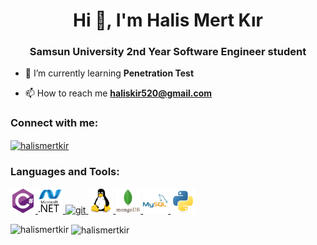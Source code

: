 <h1 align="center">Hi 👋, I'm Halis Mert Kır</h1>
<h3 align="center">Samsun University 2nd Year Software Engineer student</h3>

<!--<p align="left"> <img src="https://komarev.com/ghpvc/?username=halismertkir&label=Profile%20views&color=0e75b6&style=flat" alt="halismertkir" /> </p>-->

- 🌱 I’m currently learning **Penetration Test**

- 📫 How to reach me **haliskir520@gmail.com**

<h3 align="left">Connect with me:</h3>
<p align="left">
<a href="https://linkedin.com/in/halismertkir" target="blank"><img align="center" src="https://raw.githubusercontent.com/rahuldkjain/github-profile-readme-generator/master/src/images/icons/Social/linked-in-alt.svg" alt="halismertkir" height="30" width="40" /></a>
</p>

<h3 align="left">Languages and Tools:</h3>
<p align="left"> <a href="https://www.w3schools.com/cs/" target="_blank" rel="noreferrer"> <img src="https://raw.githubusercontent.com/devicons/devicon/master/icons/csharp/csharp-original.svg" alt="csharp" width="40" height="40"/> </a> <a href="https://dotnet.microsoft.com/" target="_blank" rel="noreferrer"> <img src="https://raw.githubusercontent.com/devicons/devicon/master/icons/dot-net/dot-net-original-wordmark.svg" alt="dotnet" width="40" height="40"/> </a> <a href="https://git-scm.com/" target="_blank" rel="noreferrer"> <img src="https://www.vectorlogo.zone/logos/git-scm/git-scm-icon.svg" alt="git" width="40" height="40"/> </a> <a href="https://www.linux.org/" target="_blank" rel="noreferrer"> <img src="https://raw.githubusercontent.com/devicons/devicon/master/icons/linux/linux-original.svg" alt="linux" width="40" height="40"/> </a> <a href="https://www.mongodb.com/" target="_blank" rel="noreferrer"> <img src="https://raw.githubusercontent.com/devicons/devicon/master/icons/mongodb/mongodb-original-wordmark.svg" alt="mongodb" width="40" height="40"/> </a> <a href="https://www.mysql.com/" target="_blank" rel="noreferrer"> <img src="https://raw.githubusercontent.com/devicons/devicon/master/icons/mysql/mysql-original-wordmark.svg" alt="mysql" width="40" height="40"/> </a> <a href="https://www.python.org" target="_blank" rel="noreferrer"> <img src="https://raw.githubusercontent.com/devicons/devicon/master/icons/python/python-original.svg" alt="python" width="40" height="40"/> </a> </p>

<p><img align="left" src="https://github-readme-stats.vercel.app/api/top-langs?username=halismertkir&show_icons=true&locale=en&layout=compact" alt="halismertkir" /></p>

<p>&nbsp;<img align="center" src="https://github-readme-stats.vercel.app/api?username=halismertkir&show_icons=true&locale=en" alt="halismertkir" /></p>
